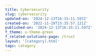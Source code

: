 ```yaml
---
title: Cybersecurity
slug: cybersecurity
updated-on: '2024-12-13T16:15:11.597Z'
created-on: '2022-11-28T15:35:57.121Z'
published-on: '2024-12-13T16:15:11.597Z'
f_theme: u-theme-green
f_related-solutions-page: /trust
layout: '[category].html'
tags: category
---
```



